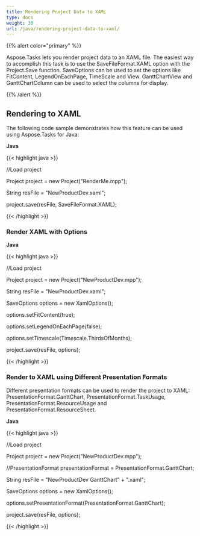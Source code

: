 ```yaml
---
title: Rendering Project Data to XAML
type: docs
weight: 30
url: /java/rendering-project-data-to-xaml/
---
```


{{% alert color="primary" %}} 

Aspose.Tasks lets you render project data to an XAML file. The easiest way to accomplish this task is to use the SaveFileFormat.XAML option with the Project.Save function. SaveOptions can be used to set the options like FitContent, LegendOnEachPage, TimeScale and View. GanttChartView and GanttChartColumn can be used to select the columns for display.

{{% /alert %}} 
## **Rendering to XAML**
The following code sample demonstrates how this feature can be used using Aspose.Tasks for Java:



**Java**

{{< highlight java >}}

 //Load project

Project project = new Project("RenderMe.mpp");

String resFile = "NewProductDev.xaml";

project.save(resFile, SaveFileFormat.XAML);

{{< /highlight >}}
### **Render XAML with Options**
**Java**

{{< highlight java >}}

 //Load project

Project project = new Project("NewProductDev.mpp");

String resFile = "NewProductDev.xaml";

SaveOptions options = new XamlOptions();

options.setFitContent(true);

options.setLegendOnEachPage(false);

options.setTimescale(Timescale.ThirdsOfMonths);

project.save(resFile, options);

{{< /highlight >}}
### **Render to XAML using Different Presentation Formats**
Different presentation formats can be used to render the project to XAML: PresentationFormat.GanttChart, PresentationFormat.TaskUsage, PresentationFormat.ResourceUsage and PresentationFormat.ResourceSheet.

**Java**

{{< highlight java >}}

 //Load project

Project project = new Project("NewProductDev.mpp");

//PresentationFormat presentationFormat = PresentationFormat.GanttChart;

String resFile = "NewProductDev GanttChart" + ".xaml";

SaveOptions options = new XamlOptions();

options.setPresentationFormat(PresentationFormat.GanttChart);

project.save(resFile, options);

{{< /highlight >}}






